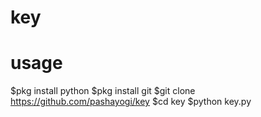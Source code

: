 # key

# usage
$pkg install python
$pkg install git
$git clone https://github.com/pashayogi/key
$cd key
$python key.py


